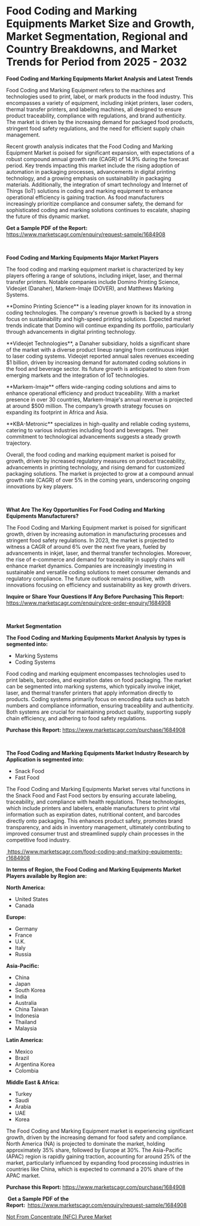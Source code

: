 <p><h1>Food Coding and Marking Equipments Market Size and Growth, Market Segmentation, Regional and Country Breakdowns, and Market Trends for Period from 2025 -  2032</h1></p><p><strong>Food Coding and Marking Equipments Market Analysis and Latest Trends</strong></p>
<p><p>Food Coding and Marking Equipment refers to the machines and technologies used to print, label, or mark products in the food industry. This encompasses a variety of equipment, including inkjet printers, laser coders, thermal transfer printers, and labeling machines, all designed to ensure product traceability, compliance with regulations, and brand authenticity. The market is driven by the increasing demand for packaged food products, stringent food safety regulations, and the need for efficient supply chain management.</p><p>Recent growth analysis indicates that the Food Coding and Marking Equipment Market is poised for significant expansion, with expectations of a robust compound annual growth rate (CAGR) of 14.9% during the forecast period. Key trends impacting this market include the rising adoption of automation in packaging processes, advancements in digital printing technology, and a growing emphasis on sustainability in packaging materials. Additionally, the integration of smart technology and Internet of Things (IoT) solutions in coding and marking equipment to enhance operational efficiency is gaining traction. As food manufacturers increasingly prioritize compliance and consumer safety, the demand for sophisticated coding and marking solutions continues to escalate, shaping the future of this dynamic market.</p></p>
<p><strong>Get a Sample PDF of the Report:&nbsp;</strong> <a href="https://www.marketscagr.com/enquiry/request-sample/1684908?utm_campaign=2998&utm_medium=2&utm_source=Github&utm_content=ia&utm_term=26032025&utm_id=food-coding-and-marking-equipments">https://www.marketscagr.com/enquiry/request-sample/1684908</a></p>
<p>&nbsp;</p>
<p><strong>Food Coding and Marking Equipments Major Market Players</strong></p>
<p><p>The food coding and marking equipment market is characterized by key players offering a range of solutions, including inkjet, laser, and thermal transfer printers. Notable companies include Domino Printing Science, Videojet (Danaher), Markem-Imaje (DOVER), and Matthews Marking Systems.</p><p>**Domino Printing Science** is a leading player known for its innovation in coding technologies. The company's revenue growth is backed by a strong focus on sustainability and high-speed printing solutions. Expected market trends indicate that Domino will continue expanding its portfolio, particularly through advancements in digital printing technology.</p><p>**Videojet Technologies**, a Danaher subsidiary, holds a significant share of the market with a diverse product lineup ranging from continuous inkjet to laser coding systems. Videojet reported annual sales revenues exceeding $1 billion, driven by increasing demand for automated coding solutions in the food and beverage sector. Its future growth is anticipated to stem from emerging markets and the integration of IoT technologies.</p><p>**Markem-Imaje** offers wide-ranging coding solutions and aims to enhance operational efficiency and product traceability. With a market presence in over 30 countries, Markem-Imaje's annual revenue is projected at around $500 million. The company’s growth strategy focuses on expanding its footprint in Africa and Asia.</p><p>**KBA-Metronic** specializes in high-quality and reliable coding systems, catering to various industries including food and beverages. Their commitment to technological advancements suggests a steady growth trajectory.</p><p>Overall, the food coding and marking equipment market is poised for growth, driven by increased regulatory measures on product traceability, advancements in printing technology, and rising demand for customized packaging solutions. The market is projected to grow at a compound annual growth rate (CAGR) of over 5% in the coming years, underscoring ongoing innovations by key players.</p></p>
<p>&nbsp;</p>
<p><strong>What Are The Key Opportunities For Food Coding and Marking Equipments Manufacturers?</strong></p>
<p><p>The Food Coding and Marking Equipment market is poised for significant growth, driven by increasing automation in manufacturing processes and stringent food safety regulations. In 2023, the market is projected to witness a CAGR of around 6% over the next five years, fueled by advancements in inkjet, laser, and thermal transfer technologies. Moreover, the rise of e-commerce and demand for traceability in supply chains will enhance market dynamics. Companies are increasingly investing in sustainable and versatile coding solutions to meet consumer demands and regulatory compliance. The future outlook remains positive, with innovations focusing on efficiency and sustainability as key growth drivers.</p></p>
<p><strong>Inquire or Share Your Questions If Any Before Purchasing This Report:</strong> <a href="https://www.marketscagr.com/enquiry/pre-order-enquiry/1684908?utm_campaign=2998&utm_medium=2&utm_source=Github&utm_content=ia&utm_term=26032025&utm_id=food-coding-and-marking-equipments">https://www.marketscagr.com/enquiry/pre-order-enquiry/1684908</a></p>
<p>&nbsp;</p>
<p><strong>Market Segmentation</strong></p>
<p><strong>The Food Coding and Marking Equipments Market Analysis by types is segmented into:</strong></p>
<p><ul><li>Marking Systems</li><li>Coding Systems</li></ul></p>
<p><p>Food coding and marking equipment encompasses technologies used to print labels, barcodes, and expiration dates on food packaging. The market can be segmented into marking systems, which typically involve inkjet, laser, and thermal transfer printers that apply information directly to products. Coding systems primarily focus on encoding data such as batch numbers and compliance information, ensuring traceability and authenticity. Both systems are crucial for maintaining product quality, supporting supply chain efficiency, and adhering to food safety regulations.</p></p>
<p><strong>Purchase this Report:&nbsp;</strong><a href="https://www.marketscagr.com/purchase/1684908?utm_campaign=2998&utm_medium=2&utm_source=Github&utm_content=ia&utm_term=26032025&utm_id=food-coding-and-marking-equipments">https://www.marketscagr.com/purchase/1684908</a></p>
<p>&nbsp;</p>
<p><strong>The Food Coding and Marking Equipments Market Industry Research by Application is segmented into:</strong></p>
<p><ul><li>Snack Food</li><li>Fast Food</li></ul></p>
<p><p>The Food Coding and Marking Equipments Market serves vital functions in the Snack Food and Fast Food sectors by ensuring accurate labeling, traceability, and compliance with health regulations. These technologies, which include printers and labelers, enable manufacturers to print vital information such as expiration dates, nutritional content, and barcodes directly onto packaging. This enhances product safety, promotes brand transparency, and aids in inventory management, ultimately contributing to improved consumer trust and streamlined supply chain processes in the competitive food industry.</p></p>
<p><a href="https://www.marketscagr.com/food-coding-and-marking-equipments-r1684908?utm_campaign=2998&utm_medium=2&utm_source=Github&utm_content=ia&utm_term=26032025&utm_id=food-coding-and-marking-equipments">&nbsp;https://www.marketscagr.com/food-coding-and-marking-equipments-r1684908</a></p>
<p><strong>In terms of Region, the Food Coding and Marking Equipments Market Players available by Region are:</strong></p>
<p>
    <p> <strong> North America: </strong>
        <ul>
            <li>United States</li>
            <li>Canada</li>
        </ul>
        </p> 
    <p> <strong> Europe: </strong>
        <ul>
            <li>Germany</li>
            <li>France</li>
            <li>U.K.</li>
            <li>Italy</li>
            <li>Russia</li>
        </ul>
        </p> 
    <p> <strong> Asia-Pacific: </strong>
        <ul>
            <li>China</li>
            <li>Japan</li>
            <li>South Korea</li>
            <li>India</li>
            <li>Australia</li>
            <li>China Taiwan</li>
            <li>Indonesia</li>
            <li>Thailand</li>
            <li>Malaysia</li>
        </ul>
        </p> 
    <p> <strong> Latin America: </strong>
        <ul>
            <li>Mexico</li>
            <li>Brazil</li>
            <li>Argentina Korea</li>
            <li>Colombia</li>
        </ul>
        </p> 
    <p> <strong> Middle East & Africa: </strong>
        <ul>
            <li>Turkey</li>
            <li>Saudi</li>
            <li>Arabia</li>
            <li>UAE</li>
            <li>Korea</li>
        </ul>
    </p>
    </p>
<p><p>The Food Coding and Marking Equipment market is experiencing significant growth, driven by the increasing demand for food safety and compliance. North America (NA) is projected to dominate the market, holding approximately 35% share, followed by Europe at 30%. The Asia-Pacific (APAC) region is rapidly gaining traction, accounting for around 25% of the market, particularly influenced by expanding food processing industries in countries like China, which is expected to command a 20% share of the APAC market.</p></p>
<p><strong>Purchase this Report: </strong><a href="https://www.marketscagr.com/purchase/1684908?utm_campaign=2998&utm_medium=2&utm_source=Github&utm_content=ia&utm_term=26032025&utm_id=food-coding-and-marking-equipments">https://www.marketscagr.com/purchase/1684908</a></p>
<p>&nbsp;<strong>Get a Sample PDF of the Report:&nbsp;&nbsp;</strong><a href="https://www.marketscagr.com/enquiry/request-sample/1684908?utm_campaign=2998&utm_medium=2&utm_source=Github&utm_content=ia&utm_term=26032025&utm_id=food-coding-and-marking-equipments">https://www.marketscagr.com/enquiry/request-sample/1684908</a></p>
<p><strong></strong></p>
<p><p><a href="https://github.com/toldenargelia86/Market-Research-Report-List-1/blob/main/not-from-concentrate-nfc-puree-market.md?utm_campaign=2998&utm_medium=2&utm_source=Github&utm_content=ia&utm_term=26032025&utm_id=food-coding-and-marking-equipments">Not From Concentrate (NFC) Puree Market</a></p></p>